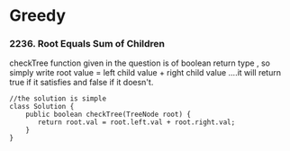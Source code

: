 # Greedy 

### 2236. Root Equals Sum of Children
checkTree function given in the question is of boolean return type , so simply write
root value = left child value + right child value ....it will return true if it satisfies and false if it doesn't.
```
//the solution is simple
class Solution {
    public boolean checkTree(TreeNode root) {
       return root.val = root.left.val + root.right.val;
    }
}
```
